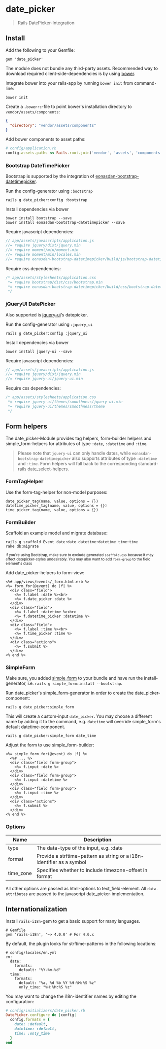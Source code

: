 # date_picker
> Rails DatePicker-Integration

## Install

Add the following to your Gemfile:

```cli
gem 'date_picker'
```

The module does not bundle any third-party assets. 
Recommended way to download required client-side-dependencies is by using [bower](http://bower.io). 

Integrate bower into your rails-app by running `bower init` from command-line:

```cli
bower init
```

Create a `.bowerrc`-file to point bower's installation directory to `vendor/assets/components`:
```json
{
  "directory": "vendor/assets/components"
}
```

Add bower components to asset paths:
```ruby
# config/application.rb
config.assets.paths << Rails.root.join('vendor', 'assets', 'components')
```


### Bootstrap DateTimePicker

Bootstrap is supported by the integration of [eonasdan-bootstrap-datetimepicker](https://github.com/Eonasdan/bootstrap-datetimepicker). 

Run the config-generator using `:bootstrap`
```cli
rails g date_picker:config :bootstrap
```

Install dependencies via bower
```cli
bower install bootstrap --save
bower install eonasdan-bootstrap-datetimepicker --save
```

Require javascript dependencies:
```javascript
// app/assets/javascripts/application.js
//= require jquery/dist/jquery.min
//= require moment/min/moment.min
//= require moment/min/locales.min
//= require eonasdan-bootstrap-datetimepicker/build/js/bootstrap-datetimepicker.min
```

Require css dependencies:
```css
/* app/assets/stylesheets/application.css
 *= require bootstrap/dist/css/bootstrap.min
 *= require eonasdan-bootstrap-datetimepicker/build/css/bootstrap-datetimepicker.min
 */
```

### jQueryUI DatePicker

Also supported is [jquery-ui](https://jqueryui.com/)'s datepicker.

Run the config-generator using `:jquery_ui`
```cli
rails g date_picker:config :jquery_ui
```

Install dependencies via bower
```cli
bower install jquery-ui --save
```

Require javascript dependencies:
```javascript
// app/assets/javascripts/application.js
//= require jquery/dist/jquery.min
//= require jquery-ui/jquery-ui.min
```

Require css dependencies:
```css
/* app/assets/stylesheets/application.css
 *= require jquery-ui/themes/smoothness/jquery-ui.min
 *= require jquery-ui/themes/smoothness/theme
 */
```

## Form helpers

The date_picker-Module provides tag helpers, form-builder helpers and simple_form-helpers for attributes of type `:date`, `:datetime` and `:time`.

> Please note that `jquery-ui` can only handle dates, while `eonasdan-bootstrap-datetimepicker` also supports attributes of type `:datetime` and `:time`. Form helpers will fall back to the corresponding standard-rails date_select-helpers. 

### FormTagHelper

Use the form-tag-helper for non-model purposes:  
```erb
date_picker_tag(name, value, options = {})
datetime_picker_tag(name, value, options = {})
time_picker_tag(name, value, options = {})
```

### FormBuilder

Scaffold an example model and migrate database:
```cli
rails g scaffold Event date:date datetime:datetime time:time
rake db:migrate
```
<sub>If you're using Bootstrap, make sure to exclude generated `scaffold.css` because it may affect datepicker-styles undesirably. You may also want to add `form-group` to the field element's class</sub>


Add date_picker-helpers to form-view: 
```erb
<%# app/views/events/_form.html.erb %>
<%= form_for(@event) do |f| %>
  <div class="field">
    <%= f.label :date %><br>
    <%= f.date_picker :date %>
  </div>
  <div class="field">
    <%= f.label :datetime %><br>
    <%= f.datetime_picker :datetime %>
  </div>
  <div class="field">
    <%= f.label :time %><br>
    <%= f.time_picker :time %>
  </div>
  <div class="actions">
    <%= f.submit %>
  </div>
<% end %>
```


### SimpleForm

Make sure, you added [simple_form](http://github.com/platatec/simple_form) to your bundle and have run the install-generator, i.e. `rails g simple_form:install --bootstrap`.

Run date_picker's simple_form-generator in order to create the date_picker-component:
```cli
rails g date_picker:simple_form
```
This will create a custom-input `date_picker`. You may choose a different name by adding it to the command, e.g. `datetime` will override simple_form's default datetime-component.
```cli
rails g date_picker:simple_form date_time
```

Adjust the form to use simple_form-builder:
```erb
<%= simple_form_for(@event) do |f| %>
  <%# ... %>
  <div class="field form-group">
    <%= f.input :date %>
  </div>
  <div class="field form-group">
    <%= f.input :datetime %>
  </div>
  <div class="field form-group">
    <%= f.input :time %>
  </div>
  <div class="actions">
    <%= f.submit %>
  </div>
<% end %>
```

### Options

<table>
  <thead>
    <tr>
      <th>Name</th>
      <th>Description</th>
    </tr>
  </thead>
  <tbody>
    <tr>
      <td>type</td>
      <td>The data-type of the input, e.g. :date</td>
    </tr>
    <tr>
      <td>format</td>
      <td>Provide a strftime-pattern as string or a i18n-identifier as a symbol</td>
    </tr>
    <tr>
      <td>time_zone</td>
      <td>Specifies whether to include timezone-offset in format</td>
    </tr>
  </tbody>
</table>

All other options are passed as html-options to text_field-element. All `data-attributes` are passed to the javascript date_picker-implementation. 


## Internationalization

Install `rails-i18n`-gem to get a basic support for many languages.
```
# Gemfile
gem 'rails-i18n', '~> 4.0.0' # For 4.0.x
```

By default, the plugin looks for strftime-patterns in the following locations:
```
# config/locales/en.yml
en:
  date:
    formats:
      default: "%Y-%m-%d"
  time:
    formats:
      default: "%a, %d %b %Y %H:%M:%S %z"
      only_time: "%H:%M:%S %z"
```

You may want to change the i18n-identifier names by editing the configuration:

```rb
# config/initializers/date_picker.rb
DatePicker.configure do |config|
  config.formats = {
    date: :default,
    datetime: :default,
    time: :only_time
  }
end
```

